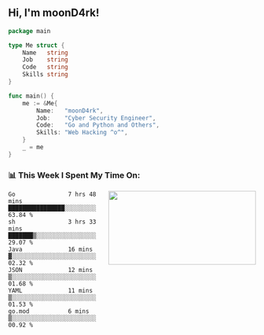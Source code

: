 <h2> Hi, I'm moonD4rk!</h2>

```go
package main

type Me struct {
	Name   string
	Job    string
	Code   string
	Skills string
}

func main() {
	me := &Me{
		Name:   "moonD4rk",
		Job:    "Cyber Security Engineer",
		Code:   "Go and Python and Others",
		Skills: "Web Hacking ^o^",
	}
	_ = me
}
```

<h3>📊 This Week I Spent My Time On:</h3>
<img align='right' src="https://github-readme-stats.vercel.app/api?username=moond4rk&show_icons=true&theme=radical", width="300" height="150">

<!--START_SECTION:waka-->

```text
Go               7 hrs 48 mins   ████████████████░░░░░░░░░   63.84 %
sh               3 hrs 33 mins   ███████▒░░░░░░░░░░░░░░░░░   29.07 %
Java             16 mins         ▓░░░░░░░░░░░░░░░░░░░░░░░░   02.32 %
JSON             12 mins         ▒░░░░░░░░░░░░░░░░░░░░░░░░   01.68 %
YAML             11 mins         ▒░░░░░░░░░░░░░░░░░░░░░░░░   01.53 %
go.mod           6 mins          ▒░░░░░░░░░░░░░░░░░░░░░░░░   00.92 %
```

<!--END_SECTION:waka-->

